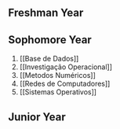 ## Freshman Year

## Sophomore Year
1. [[Base de Dados]]
2. [[Investigação Operacional]]
3. [[Metodos Numéricos]]
4. [[Redes de Computadores]]
5. [[Sistemas Operativos]]

## Junior Year
